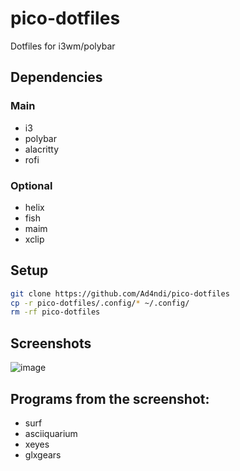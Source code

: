 # pico-dotfiles
Dotfiles for i3wm/polybar

## Dependencies
### Main
- i3
- polybar
- alacritty
- rofi

### Optional
- helix
- fish
- maim
- xclip

## Setup
```bash
git clone https://github.com/Ad4ndi/pico-dotfiles
cp -r pico-dotfiles/.config/* ~/.config/
rm -rf pico-dotfiles
```

## Screenshots

![image](https://github.com/user-attachments/assets/d5d29b79-fe63-418c-840c-a0bf170da684)

## Programs from the screenshot:
- surf
- asciiquarium
- xeyes
- glxgears
